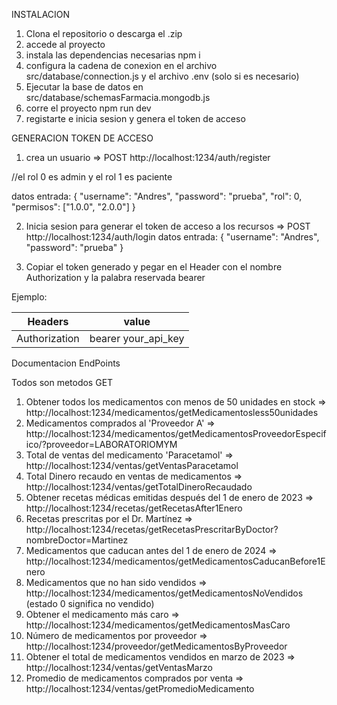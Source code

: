 
INSTALACION

1. Clona el repositorio o descarga el .zip
2. accede al proyecto
3. instala las dependencias necesarias npm i
4. configura la cadena de conexion en el archivo src/database/connection.js y el archivo  .env  (solo si es necesario)
5. Ejecutar la base de datos en src/database/schemasFarmacia.mongodb.js
6. corre el proyecto npm run dev
7. registarte e inicia sesion y genera el token de acceso 


GENERACION TOKEN DE ACCESO

1. crea un usuario => POST http://localhost:1234/auth/register

//el rol 0 es admin y el rol 1 es paciente

datos entrada: {
  "username": "Andres",
  "password": "prueba",
  "rol": 0,
  "permisos": ["1.0.0", "2.0.0"]
}

2. Inicia sesion para generar el token de acceso a los recursos => POST http://localhost:1234/auth/login
datos entrada: {
  "username": "Andres",
  "password": "prueba"
}

3. Copiar el token generado y pegar en el Header con el nombre Authorization y la palabra reservada bearer

Ejemplo:

|  Headers      |      value          |
|---------------|---------------------|
| Authorization | bearer your_api_key |

Documentacion EndPoints

Todos son metodos GET

1. Obtener todos los medicamentos con menos de 50 unidades en stock => http://localhost:1234/medicamentos/getMedicamentosless50unidades
2. Medicamentos comprados al 'Proveedor A' => http://localhost:1234/medicamentos/getMedicamentosProveedorEspecifico/?proveedor=LABORATORIOMYM
3.  Total de ventas del medicamento 'Paracetamol' => http://localhost:1234/ventas/getVentasParacetamol
4. Total Dinero recaudo en ventas de medicamentos => http://localhost:1234/ventas/getTotalDineroRecaudado
5. Obtener recetas médicas emitidas después del 1 de enero de 2023 => http://localhost:1234/recetas/getRecetasAfter1Enero
6. Recetas prescritas por el Dr. Martínez => http://localhost:1234/recetas/getRecetasPrescritarByDoctor?nombreDoctor=Martinez
7. Medicamentos que caducan antes del 1 de enero de 2024  => http://localhost:1234/medicamentos/getMedicamentosCaducanBefore1Enero
8. Medicamentos que no han sido vendidos => http://localhost:1234/medicamentos/getMedicamentosNoVendidos (estado 0 significa no vendido)
9. Obtener el medicamento más caro => http://localhost:1234/medicamentos/getMedicamentosMasCaro
10. Número de medicamentos por proveedor => http://localhost:1234/proveedor/getMedicamentosByProveedor
11. Obtener el total de medicamentos vendidos en marzo de 2023 => http://localhost:1234/ventas/getVentasMarzo
12. Promedio de medicamentos comprados por venta =>  http://localhost:1234/ventas/getPromedioMedicamento